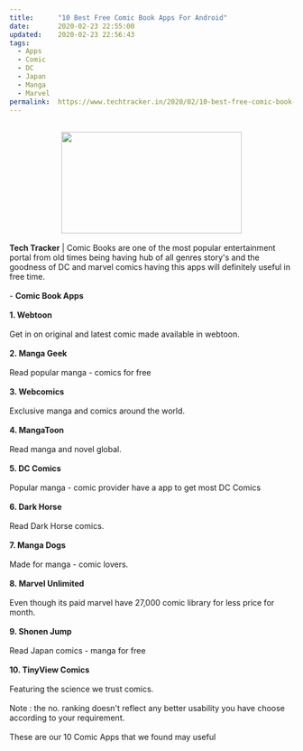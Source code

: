 ```yaml
---
title:		"10 Best Free Comic Book Apps For Android"
date:		2020-02-23 22:55:00
updated:	2020-02-23 22:56:43
tags: 
  - Apps
  - Comic
  - DC
  - Japan
  - Manga
  - Marvel	
permalink:	https://www.techtracker.in/2020/02/10-best-free-comic-book-apps-for-android.html
---
```


<div><b><br><div class="separator" style="clear: both; text-align: center;"><a href="https://lh3.googleusercontent.com/-TKumTnOix-c/XlK1gK_nIGI/AAAAAAAABKw/jJqneAqfblYm1At86kBZLErZmxv4Iyq5ACLcBGAsYHQ/s1600/IMG_20200223_225456_674.jpg" imageanchor="1" style="margin-left: 1em; margin-right: 1em;"><img src="https://lh3.googleusercontent.com/-TKumTnOix-c/XlK1gK_nIGI/AAAAAAAABKw/jJqneAqfblYm1At86kBZLErZmxv4Iyq5ACLcBGAsYHQ/s1600/IMG_20200223_225456_674.jpg" border="0" data-original-width="1280" data-original-height="720" width="320" height="180"></a></div></b></div><b><div><b><br></b></div>Tech Tracker</b> | Comic Books are one of the most popular entertainment portal from old times being having hub of all genres story's and the goodness of DC and marvel comics having this apps will definitely useful in free time.<div><br></div><div>- <b>Comic Book Apps</b></div><div><br></div><div><b>1. Webtoon</b></div><div><b><br></b></div><div>Get in on original and latest comic made available in webtoon.</div><div><b><br></b></div><div><b>2. Manga Geek</b></div><div><b><br></b></div><div>Read popular manga - comics for free</div><div><b><br></b></div><div><b>3. Webcomics</b></div><div><b><br></b></div><div>Exclusive manga and comics around the world.</div><div><b><br></b></div><div><b>4. MangaToon</b></div><div><b><br></b></div><div>Read manga and novel global.</div><div><b><br></b></div><div><b>5. DC Comics</b></div><div><b><br></b></div><div>Popular manga - comic provider have a app to get most DC Comics</div><div><b><br></b></div><div><b>6. Dark Horse</b></div><div><b><br></b></div><div>Read Dark Horse comics.</div><div><b><br></b></div><div><b>7. Manga Dogs</b></div><div><b><br></b></div><div>Made for manga - comic lovers.</div><div><b><br></b></div><div><b>8. Marvel Unlimited</b></div><div><b><br></b></div><div>Even though its paid marvel have 27,000 comic library for less price for month.</div><div><b><br></b></div><div><b>9. Shonen Jump</b></div><div><b><br></b></div><div>Read Japan comics - manga for free</div><div><b><br></b></div><div><b>10. TinyView Comics</b></div><div><b><br></b></div><div>Featuring the science we trust comics.</div><div><b><br></b></div><div>Note : the no. ranking doesn't reflect any better usability you have choose according to your requirement.</div><div><b><br></b></div><div>These are our 10 Comic Apps that we found may useful</div>
<!-- no comments on this post -->